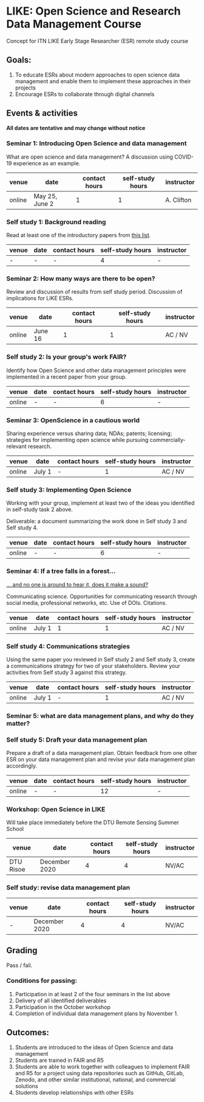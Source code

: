 # LIKE: Open Science and Research Data Management Course

Concept for ITN LIKE Early Stage Researcher (ESR) remote study course

## Goals:

1. To educate ESRs about modern approaches to open science data management and enable them to implement these approaches in their projects
2. Encourage ESRs to collaborate through digital channels

## Events &amp; activities

__All dates are tentative and may change without notice__

### Seminar 1: __Introducing Open Science and data management__
What are open science and data management? A discussion using COVID-19 experience as an example.

| venue | date  | contact hours | self-study hours | instructor |
|-----|---|---|---|---|
| online | May 25, June 2  | 1 | 1 | A. Clifton |

### Self study 1: Background reading

Read at least one of the introductory papers from [this list](./selfstudy1.md]).

| venue | date  | contact hours | self-study hours | instructor |
|-----|---|---|---|---|
| - | - | - | 4 | - |

### Seminar 2: How many ways are there to be open?

Review and discussion of results from self study period. Discussion of implications for LIKE ESRs.

| venue | date  | contact hours | self-study hours | instructor |
|-----|---|---|---|---|
| online | June 16 | 1 | 1 | AC / NV |

### Self study 2: Is your group's work FAIR?

Identify how Open Science and other data management principles were implemented in a recent paper from your group. 

| venue | date  | contact hours | self-study hours | instructor |
|-----|---|---|---|---|
| online | - | - | 6 | - |

### Seminar 3: OpenScience in a cautious world

Sharing experience versus sharing data; NDAs; patents; licensing; strategies for implementing open science while pursuing commercially-relevant research.

| venue | date  | contact hours | self-study hours | instructor |
|-----|---|---|---|---|
| online | July 1 | - | 1 | AC / NV |

### Self study 3: Implementing Open Science

Working with your group, implement at least two of the ideas you identified in self-study task 2 above.

Deliverable: a document summarizing the work done in Self study 3 and Self study 4.

| venue | date  | contact hours | self-study hours | instructor |
|-----|---|---|---|---|
| online | - | - | 6 | - |

### Seminar 4: If a tree falls in a forest...

[... and no one is around to hear it, does it make a sound?](https://en.wikipedia.org/wiki/If_a_tree_falls_in_a_forest)

Communicating science. Opportunities for communicating research through social media, professional networks, etc. Use of DOIs. Citations.

| venue | date  | contact hours | self-study hours | instructor |
|-----|---|---|---|---|
| online | July 1 | 1 | 1 | AC / NV |

### Self study 4: Communications strategies

Using the same paper you reviewed in Self study 2 and Self study 3, create a communications strategy for two of your stakeholders. Review your activities from Self study 3 against this strategy.

| venue | date  | contact hours | self-study hours | instructor |
|-----|---|---|---|---|
| online | July 1 | - | 1 | AC / NV |

### Seminar 5: what are data management plans, and why do they matter?

### Self study 5: Draft your data management plan

Prepare a draft of a data management plan. Obtain feedback from one other ESR on your data management plan and revise your data management plan accordingly.

| venue | date  | contact hours | self-study hours | instructor |
|-----|---|---|---|---|
| online | - | - | 12 | - |

### Workshop: Open Science in LIKE

Will take place immediately before the DTU Remote Sensing Summer School

| venue | date  | contact hours | self-study hours | instructor |
|-----|---|---|---|---|
| DTU Risoe | December 2020 | 4 | 4 | NV/AC |

### Self study: revise data management plan



| venue | date  | contact hours | self-study hours | instructor |
|-----|---|---|---|---|
| - | December 2020 | 4 | 4 | NV/AC |


## Grading

Pass / fail.

### Conditions for passing:

1. Participation in at least 2 of the four seminars in the list above
2. Delivery of all identified deliverables
3. Participation in the October workshop
4. Completion of individual data management plans by November 1.

## Outcomes:

1. Students are introduced to the ideas of Open Science and data management
2. Students are trained in FAIR and R5
3. Students are able to work together with colleagues to implement FAIR and R5 for a project using data repositories such as GitHub, GitLab, Zenodo, and other similar institutional, national, and commercial solutions
4. Students develop relationships with other ESRs
